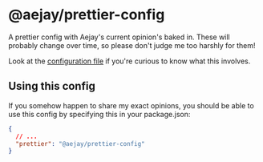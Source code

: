 # @aejay/prettier-config

A prettier config with Aejay's current opinion's baked in. These will probably
change over time, so please don't judge me too harshly for them!

Look at the [configuration file](./index.json) if you're curious to know what
this involves.

## Using this config

If you somehow happen to share my exact opinions, you should be able to use this
config by specifying this in your package.json:

```json
{
  // ...
  "prettier": "@aejay/prettier-config"
}
```

